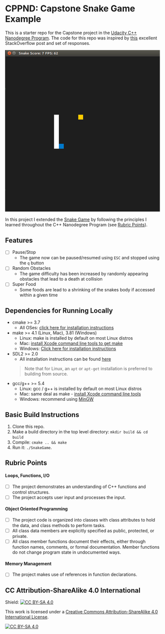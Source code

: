 # CPPND: Capstone Snake Game Example

This is a starter repo for the Capstone project in the [Udacity C++ Nanodegree Program](https://www.udacity.com/course/c-plus-plus-nanodegree--nd213). The code for this repo was inspired by [this](https://codereview.stackexchange.com/questions/212296/snake-game-in-c-with-sdl) excellent StackOverflow post and set of responses.

<img src="snake_game.gif"/>

In this project I extended the [Snake Game](https://github.com/udacity/CppND-Capstone-Snake-Game) by following the principles I learned throughout the C++ Nanodegree Program (see [Rubric Points](#rubric-points)).

## Features
- [ ]  Pause/Stop
   - The game now can be paused/resumed using `ESC` and stopped using the `q` button  
- [ ] Random Obstacles
   - The game difficulty has been increased by randomly appearing obstacles that lead to a death at collision
- [ ] Super Food
   - Some foods are lead to a shrinking of the snakes body if accessed within a given time 

## Dependencies for Running Locally
* cmake >= 3.7
  * All OSes: [click here for installation instructions](https://cmake.org/install/)
* make >= 4.1 (Linux, Mac), 3.81 (Windows)
  * Linux: make is installed by default on most Linux distros
  * Mac: [install Xcode command line tools to get make](https://developer.apple.com/xcode/features/)
  * Windows: [Click here for installation instructions](http://gnuwin32.sourceforge.net/packages/make.htm)
* SDL2 >= 2.0
  * All installation instructions can be found [here](https://wiki.libsdl.org/Installation)
  >Note that for Linux, an `apt` or `apt-get` installation is preferred to building from source. 
* gcc/g++ >= 5.4
  * Linux: gcc / g++ is installed by default on most Linux distros
  * Mac: same deal as make - [install Xcode command line tools](https://developer.apple.com/xcode/features/)
  * Windows: recommend using [MinGW](http://www.mingw.org/)

## Basic Build Instructions

1. Clone this repo.
2. Make a build directory in the top level directory: `mkdir build && cd build`
3. Compile: `cmake .. && make`
4. Run it: `./SnakeGame`.

## Rubric Points

#### Loops, Functions, I/O
- [ ] The project demonstrates an understanding of C++ functions and control structures.
- [ ] The project accepts user input and processes the input.

#### Object Oriented Programming
- [ ] The project code is organized into classes with class attributes to hold the data, and class methods to perform tasks.
- [ ] All class data members are explicitly specified as public, protected, or private.
- [ ] All class member functions document their effects, either through function names, comments, or formal documentation. Member functions do not change program state in undocumented ways.

#### Memory Management
- [ ] The project makes use of references in function declarations.

## CC Attribution-ShareAlike 4.0 International


Shield: [![CC BY-SA 4.0][cc-by-sa-shield]][cc-by-sa]

This work is licensed under a
[Creative Commons Attribution-ShareAlike 4.0 International License][cc-by-sa].

[![CC BY-SA 4.0][cc-by-sa-image]][cc-by-sa]

[cc-by-sa]: http://creativecommons.org/licenses/by-sa/4.0/
[cc-by-sa-image]: https://licensebuttons.net/l/by-sa/4.0/88x31.png
[cc-by-sa-shield]: https://img.shields.io/badge/License-CC%20BY--SA%204.0-lightgrey.svg
